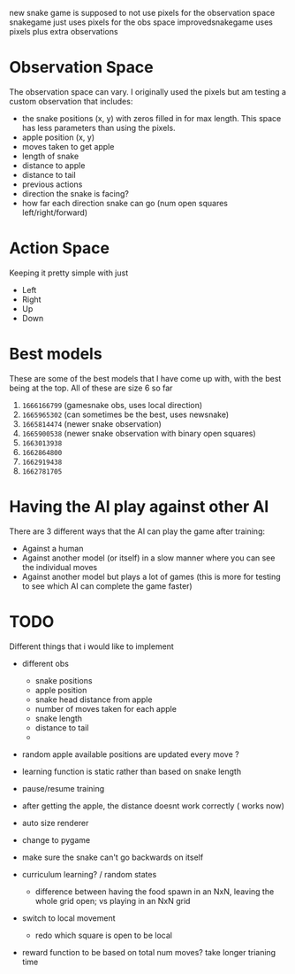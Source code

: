 new snake game is supposed to not use pixels for the observation space 
snakegame just uses pixels for the obs space
improvedsnakegame uses pixels plus extra observations 

# Observation Space
The observation space can vary. I originally used the pixels but am testing a custom observation that includes:
* the snake positions (x, y) with zeros filled in for max length. This space has less parameters than using the pixels.
* apple position (x, y)
* moves taken to get apple
* length of snake
* distance to apple
* distance to tail
* previous actions 
* direction the snake is facing? 
* how far each direction snake can go (num open squares left/right/forward)

# Action Space
Keeping it pretty simple with just 
* Left
* Right
* Up
* Down

# Best models
These are some of the best models that I have come up with, with the best being at the top. All of these are size 6 so far

1. `1666166799` (gamesnake obs, uses local direction)
2. `1665965302` (can sometimes be the best, uses newsnake)
3. `1665814474` (newer snake observation)
4. `1665900538` (newer snake observation with binary open squares)
5. `1663013938`
6. `1662864800`
7. `1662919438`
8. `1662781705`


# Having the AI play against other AI
There are 3 different ways that the AI can play the game after training:
* Against a human
* Against another model (or itself) in a slow manner where you can see the individual moves
* Against another model but plays a lot of games (this is more for testing to see which AI can complete the game faster)

# TODO 
Different things that i would like to implement 
* different obs 
  * snake positions  
  * apple position
  * snake head distance from apple 
  * number of moves taken for each apple 
  * snake length 
  * distance to tail
  * 
* random apple available positions are updated every move ?
* learning function is static rather than based on snake length  
* pause/resume training
* after getting the apple, the distance doesnt work correctly ( works now)
* auto size renderer

* change to pygame
* make sure the snake can't go backwards on itself
* curriculum learning? / random states 
  * difference between having the food spawn in an NxN, leaving the whole grid open; vs playing in an NxN grid
* switch to local movement
  * redo which square is open to be local
* reward function to be based on total num moves? take longer trianing time 